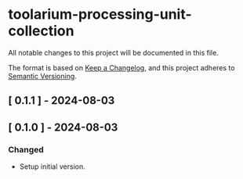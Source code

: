 # toolarium-processing-unit-collection

All notable changes to this project will be documented in this file.

The format is based on [Keep a Changelog](https://keepachangelog.com/en/1.0.0/),
and this project adheres to [Semantic Versioning](https://semver.org/spec/v2.0.0.html).

## [ 0.1.1 ] - 2024-08-03

## [ 0.1.0 ] - 2024-08-03
### Changed
- Setup initial version.
